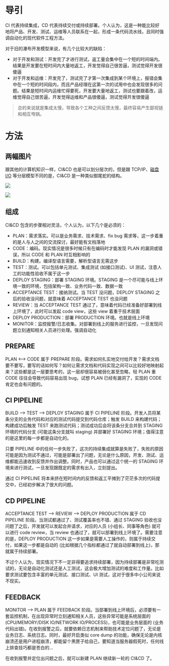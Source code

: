 # 导引

CI 代表持续集成，CD 代表持续交付或持续部署。个人认为，这是一种能比较好地将产品、开发、测试、运维等人员联系在一起，形成一条代码流水线，且同时强调自动化的现代软件工程方法。

对于旧的瀑布开发模型来说，有几个比较大的缺陷：

- 对于开发和测试：开发完了才进行测试，返工量会集中在一个短的时间端内。结果是开发要在短时间内大量地返工，开发觉得自己很苦逼，测试觉得开发很傻逼
- 对于开发和运维：开发完了，测试完了才第一次集成到某个环境上，报错会集中在一个短的时间段内，而且产品经理在这第一次的试用中也会发现很多的问题。结果是短时间内运维忙得要死，开发要大量地返工，测试也要跟着改，运维觉得自己很苦逼，开发觉得运维和产品很傻逼，测试觉得开发很傻逼

> 总的来说就是集成太慢，导致各个工种之间反馈太慢，最终容易产生鄙视链和相互甩锅。

# 方法

## 两幅图片

跟其他的计算机知识一样，CI&CD 也是可以划分层次的，但是跟 TCP/IP、[磁盘 I/O](https://github.com/hsxhr-10/blog/blob/master/Linux/【磁盘%20IO】--%207%20层模型.md) 等分层模型不同的是，CI&CD 是一种类似御尾蛇的结构。

![](https://raw.githubusercontent.com/hsxhr-10/picture/master/CI%26CD1.png)

![](https://raw.githubusercontent.com/hsxhr-10/picture/master/CI%26CD4.png)

## 组成

CI&CD 包含的步骤相对灵活，个人认为，以下几个是必须的：

- PLAN：需求落实。可以是业务需求、技术需求、fix bug 需求等，这一步着重的是人与人之间的交流探讨，最好能有文档落地
- CODE：编码。现实情况是很多时候只有在编码时才能发现 PLAN 的漏洞或错误，所以 CODE 和 PLAN 时互相影响的
- BUILD：构建。编译型语言需要，解析型语言无需这步
- TEST：测试。可以包括单元测试、集成测试 (如接口测试)、UI 测试，注意人工的功能性验收不属于这一步
- DEPLOY STAGING：部署 STAGING 环境。STAGING 是一个尽可能与线上环境一致的环境，包括架构一致、业务代码一致、数据一致
- ACCEPTANCE TEST：接纳测试。当 TEST 没问题，DEPLOY STAGING 之后的验收没问题，就意味着 ACCEPTANCE TEST 也没问题
- REVIEW：当 ACCEPTANCE TEST 通过了，意味着代码已经准备好部署到线上环境了，此时可以发起 code view，这些 view 着重于技术层面
- DEPLOY PRODUCTION：部署 PRODUCTION 环境。也就是线上环境
- MONITOR：监控报警/日志收集。对部署到线上的服务进行监控，一旦发现问题立刻通知相关人员进行处理。强调自动化

## PREPARE

PLAN <--> CODE 属于 PREPARE 阶段。需求如何扎实地交付给开发？需求文档要不要写，要写的话如何写？如何让需求文档和代码实现之间可以比较好地映射起来？这些都是这一层要思考的，这一层却很容易被弱化甚至忽略，轻 PLAN 重 CODE 往往会导致代码容易出现 bug，试想 PLAN 已经有漏洞了，实现的 CODE 肯定也会有问题的。

## CI PIPELINE

BUILD --> TEST --> DEPLOY STAGING 属于 CI PIPELINE 阶段。开发人员将某条分支的业务代码和对应的测试代码提交到代码仓库；触发 BUILD 来构建代码；构建成功后触发 TEST 来跑测试代码；测试成功后会将该条分支合并到 STAGING 环境的代码分支 (可能这条分支就叫 staging) 并部署好 STAGING 环境；值得注意的是这里的每一步都是自动化的。

只要 PIPELINE 中的任何一步失败了，这次的持续集成就算是失败了，失败的原因可能是因为测试不通过，可能是部署出了问题，无论是什么原因，开发、测试、运维都能迅速收到反馈并作出调整。同时，产品也可以通过这个统一的 STAGING 环境来进行测试，一旦发现跟既定的需求有出入，立刻提出。

通过 CI PIPELINE 将本来挤在短时间内的反馈和返工平摊到了茫茫多次的代码提交中，已经初步解决了很大的问题。

## CD PIPELINE

ACCEPTANCE TEST --> REVIEW --> DEPLOY PRODUCTION 属于 CD PIPELINE 阶段。当测试都通过了、测试覆盖率也不错、通过 STAGING 验收也没问题了之后，开发就可以发起合并请求，对应的人员 (小组长、同事等角色) 就可以进行 code review，当 review 也通过了，就可以部署到线上环境了。需要注意的是，DEPLOY PRODUCTION 这一步如果是需要人工操作的，则属于持续交付，如果这一步都是自动的 (比如根据几个指标都通过了就自动部署到线上)，那就属于持续部署。

不过个人认为，现实情况下不一定非得要追求持续部署，因为持续部署是非常吃测试的，无论是自动化测试还是人工测试，这会极大增加测试的难度和工作量。比如要求测试要包含丰富的单元测试、接口测试、UI 测试，这对于很多中小公司来说不现实。

## FEEDBACK

MONITOR --> PLAN 属于 FEEDBACK 阶段。当部署到线上环境后，必须要有一套监控机制，在出现异常时立刻通知相关人员，这些异常可能是系统层面的 (CPU/MEMORY/DISK IO/NETWORK IO/PROCESS)，也可能是业务层面的 (业务代码出错)。在收到报警之后，就要依赖日志机制来帮助技术定位问题了，无论是业务日志、系统日志。同时，最好开启类似 core dump 的功能，确保无论是内核崩溃还是用户进程崩溃，都能留个黑匣子给自己，要知道当服务器假死时，任何线上排查技巧都是苍白的...

在收到报警并定位出问题之后，就可以新建 PLAN 继续新一轮的 CI&CD 了。




